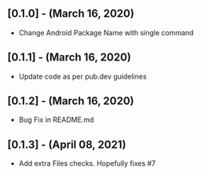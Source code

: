 ## [0.1.0] - (March 16, 2020)

* Change Android Package Name with single command

## [0.1.1] - (March 16, 2020)

* Update code as per pub.dev guidelines

## [0.1.2] - (March 16, 2020)

* Bug Fix in README.md

## [0.1.3] - (April 08, 2021)

* Add extra Files checks. Hopefully fixes #7
